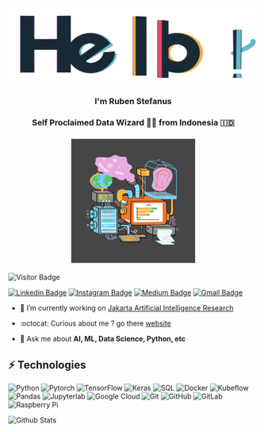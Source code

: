 <h1 align="center"><img src="https://raw.githubusercontent.com/rubentea16/rubentea16/master/hello.gif" alt="Coder GIF" width="500" height="150"></h1>
<h3 align="center">I'm Ruben Stefanus</h1>
<h3 align="center">Self Proclaimed Data Wizard 🧙‍♂️ from Indonesia 🇮🇩</h3>
<h3 align="center"><img src="https://raw.githubusercontent.com/rubentea16/rubentea16/master/giphy.gif" alt="Coder GIF" width="250" height="250"></h3>

![Visitor Badge](https://visitor-badge.laobi.icu/badge?page_id=rubentea16.rubentea16)

[![Linkedin Badge](https://img.shields.io/badge/-rubenstefanus-blue?style=flat-square&logo=Linkedin&logoColor=white&link=https://www.linkedin.com/in/rubenstefanus/)](https://www.linkedin.com/in/rubenstefanus/)
[![Instagram Badge](https://img.shields.io/badge/-rubenstefanus-purple?style=flat-square&logo=instagram&logoColor=white&link=https://instagram.com/rubenstefanus/)](https://instagram.com/rubenstefanus)
[![Medium Badge](https://img.shields.io/badge/-@rstefanus16-03a57a?style=flat-square&labelColor=000000&logo=Medium&link=https://medium.com/@rstefanus16)](https://medium.com/@rstefanus16)
[![Gmail Badge](https://img.shields.io/badge/-rstefanus16@gmail.com-c14438?style=flat-square&logo=Gmail&logoColor=white&link=mailto:rstefanus16@gmail.com)](mailto:rstefanus16@gmail.com)

- :milky_way: I’m currently working on [Jakarta Artificial Intelligence Research](https://github.com/jakartaresearch)

- :octocat: Curious about me ? go there [website](https://rubentea16.github.io/)

- 💬 Ask me about **AI, ML, Data Science, Python, etc**


## ⚡ Technologies

![Python](https://img.shields.io/badge/-Python-yellow?style=flat-square&logo=Python)
![Pytorch](https://img.shields.io/badge/-Pytorch-pink?style=flat-square&logo=Pytorch)
![TensorFlow](https://img.shields.io/badge/-Tensorflow-blue?style=flat-square&logo=Tensorflow)
![Keras](https://img.shields.io/badge/-Keras-gray?style=flat-square&logo=Keras)
![SQL](https://img.shields.io/badge/-SQL-peach?style=flat-square&logo=SQL)
![Docker](https://img.shields.io/badge/-Docker-black?style=flat-square&logo=docker)
![Kubeflow](https://img.shields.io/badge/-Kubeflow-blue?style=flat-square&logo=Kubeflow)
![Pandas](https://img.shields.io/badge/-Pandas-purple?style=flat-square&logo=Pandas)
![Jupyterlab](https://img.shields.io/badge/-Jupyterlab-gold?style=flat-square&logo=Jupyterlab)
![Google Cloud](https://img.shields.io/badge/Google%20Cloud-black?style=flat-square&logo=google-cloud)
![Git](https://img.shields.io/badge/-Git-black?style=flat-square&logo=git)
![GitHub](https://img.shields.io/badge/-GitHub-181717?style=flat-square&logo=github)
![GitLab](https://img.shields.io/badge/-GitLab-FCA121?style=flat-square&logo=gitlab)
![Raspberry Pi](https://img.shields.io/badge/-Raspberry%20Pi-C51A4A?style=flat-square&logo=Raspberry-Pi)

![Github Stats](https://github-readme-stats.vercel.app/api?username=rubentea16&show_icons=true)
